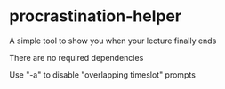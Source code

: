 # procrastination-helper
A simple tool to show you when your lecture finally ends

There are no required dependencies

Use "-a" to disable "overlapping timeslot" prompts
